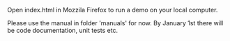 Open index.html in Mozzila Firefox to run a demo on your local computer.

Please use the manual in folder 'manuals' for now. By January 1st there will be code documentation, unit tests etc.
